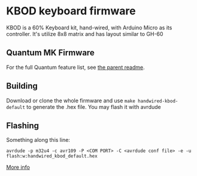 KBOD keyboard firmware
======================

KBOD is a 60% Keyboard kit, hand-wired, with Arduino Micro as its controller. It's utilize 8x8 matrix and has layout similar to GH-60

## Quantum MK Firmware

For the full Quantum feature list, see [the parent readme](/).

## Building

Download or clone the whole firmware and use ```make handwired-kbod-default``` to generate the .hex file. You may flash it with avrdude

## Flashing
Something along this line:

```
avrdude -p m32u4 -c avr109 -P <COM PORT> -C <avrdude conf file> -e -u flash:w:handwired_kbod_default.hex
```

[More info](https://github.com/fudanchii/keyboard_of_disapproval)